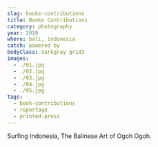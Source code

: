 ```yaml
---
slag: books-contributions
title: Books Contributions
category: photography
year: 2010
where: bali, indonesia
catch: powered by
bodyClass: darkgray grid3
images:
  - ./01.jpg
  - ./02.jpg
  - ./03.jpg
  - ./04.jpg
  - ./05.jpg
tags:
  - book-contributions
  - reportage
  - printed-press
---
```


Surfing Indonesia, The Balinese Art of Ogoh Ogoh.
